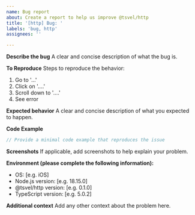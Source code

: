 ```yaml
---
name: Bug report
about: Create a report to help us improve @tsvel/http
title: '[http] Bug: '
labels: 'bug, http'
assignees: ''

---
```


**Describe the bug**
A clear and concise description of what the bug is.

**To Reproduce**
Steps to reproduce the behavior:
1. Go to '...'
2. Click on '....'
3. Scroll down to '....'
4. See error

**Expected behavior**
A clear and concise description of what you expected to happen.

**Code Example**
```typescript
// Provide a minimal code example that reproduces the issue
```

**Screenshots**
If applicable, add screenshots to help explain your problem.

**Environment (please complete the following information):**
 - OS: [e.g. iOS]
 - Node.js version: [e.g. 18.15.0]
 - @tsvel/http version: [e.g. 0.1.0]
 - TypeScript version: [e.g. 5.0.2]

**Additional context**
Add any other context about the problem here.

